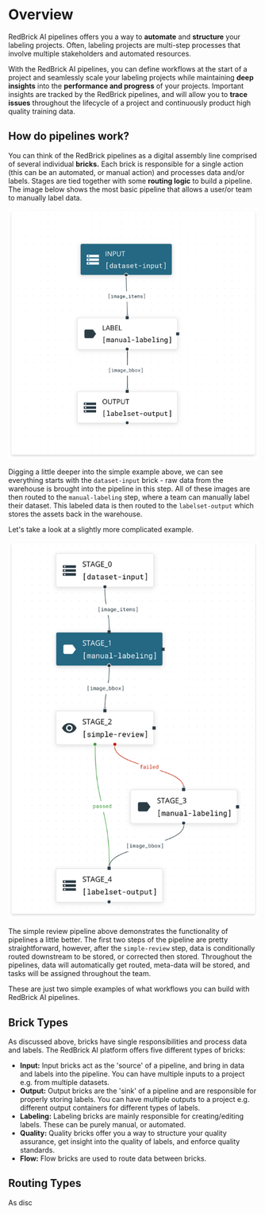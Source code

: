 # Overview

RedBrick AI pipelines offers you a way to **automate** and **structure** your labeling projects. Often, labeling projects are multi-step processes that involve multiple stakeholders and automated resources.  
  
With the RedBrick AI pipelines, you can define workflows at the start of a project and seamlessly scale your labeling projects while maintaining **deep insights** into the **performance and progress** of your projects. Important insights are tracked by the RedBrick pipelines, and will allow you to **trace issues** throughout the lifecycle of a project and continuously product high quality training data.

## How do pipelines work?

You can think of the RedBrick pipelines as a digital assembly line comprised of several individual **bricks.** Each brick is responsible for a single action \(this can be an automated, or manual action\) and processes data and/or labels. Stages are tied together with some **routing logic** to build a pipeline. The image below shows the most basic pipeline that allows a user/or team to manually label data. 

![Simple, linear pipeline](../.gitbook/assets/screen-shot-2021-01-22-at-4.15.18-pm.png)

Digging a little deeper into the simple example above, we can see everything starts with the `dataset-input` brick - raw data from the warehouse is brought into the pipeline in this step. All of these images are then routed to the `manual-labeling` step, where a team can manually label their dataset. This labeled data is then routed to the `labelset-output` which stores the assets back in the warehouse. 

Let's take a look at a slightly more complicated example.

![](../.gitbook/assets/screen-shot-2021-01-22-at-4.28.15-pm.png)

The simple review pipeline above demonstrates the functionality of pipelines a little better. The first two steps of the pipeline are pretty straightforward, however, after the `simple-review` step, data is conditionally routed downstream to be stored, or corrected then stored. Throughout the pipelines, data will automatically get routed, meta-data will be stored, and tasks will be assigned throughout the team. 

These are just two simple examples of what workflows you can build with RedBrick AI pipelines. 

## Brick Types

As discussed above, bricks have single responsibilities and process data and labels. The RedBrick AI platform offers five different types of bricks: 

* **Input:** Input bricks act as the 'source' of a pipeline, and bring in data and labels into the pipeline. You can have multiple inputs to a project e.g. from multiple datasets. 
* **Output:** Output bricks are the 'sink' of a pipeline and are responsible for properly storing labels. You can have multiple outputs to a project e.g. different output containers for different types of labels.  
* **Labeling:** Labeling bricks are mainly responsible for creating/editing labels. These can be purely manual, or automated.  
* **Quality:** Quality bricks offer you a way to structure your quality assurance, get insight into the quality of labels, and enforce quality standards.  
* **Flow:** Flow bricks are used to route data between bricks. 

## Routing Types

As disc

